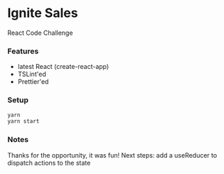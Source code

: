 # Ignite Sales

React Code Challenge

### Features

- latest React (create-react-app)
- TSLint'ed
- Prettier'ed

### Setup

```bash
yarn
yarn start
```

### Notes

Thanks for the opportunity, it was fun!
Next steps: add a useReducer to dispatch actions to the state
